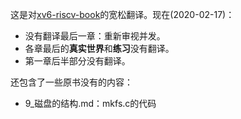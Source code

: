 这是对[xv6-riscv-book](https://github.com/mit-pdos/xv6-riscv-book)的宽松翻译。现在(2020-02-17)：

- 没有翻译最后一章：重新审视并发。
- 各章最后的**真实世界**和**练习**没有翻译。
- 第一章后半部分没有翻译。

还包含了一些原书没有的内容：

- 9_磁盘的结构.md：mkfs.c的代码